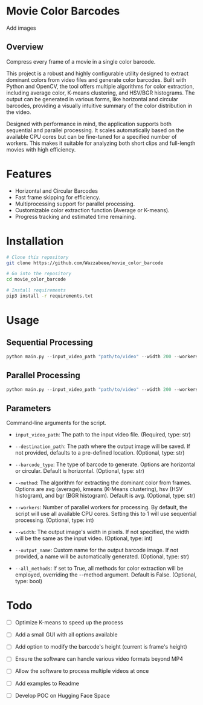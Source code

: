 # Movie Color Barcodes

Add images

## Overview
Compress every frame of a movie in a single color barcode.

This project is a robust and highly configurable utility designed to extract dominant colors from video files and generate color barcodes. Built with Python and OpenCV, the tool offers multiple algorithms for color extraction, including average color, K-means clustering, and HSV/BGR histograms. The output can be generated in various forms, like horizontal and circular barcodes, providing a visually intuitive summary of the color distribution in the video.

Designed with performance in mind, the application supports both sequential and parallel processing. It scales automatically based on the available CPU cores but can be fine-tuned for a specified number of workers. This makes it suitable for analyzing both short clips and full-length movies with high efficiency.

# Features
- Horizontal and Circular Barcodes
- Fast frame skipping for efficiency.
- Multiprocessing support for parallel processing.
- Customizable color extraction function (Average or K-means).
- Progress tracking and estimated time remaining.

# Installation
```bash
# Clone this repository
git clone https://github.com/Wazzabeee/movie_color_barcode

# Go into the repository
cd movie_color_barcode

# Install requirements
pip3 install -r requirements.txt
```
# Usage
## Sequential Processing
```python
python main.py --input_video_path "path/to/video" --width 200 --workers 1
```
## Parallel Processing
```python
python main.py --input_video_path "path/to/video" --width 200 --workers 8
```
## Parameters
Command-line arguments for the script.

- `input_video_path`: The path to the input video file. (Required, type: str)

- `--destination_path`: The path where the output image will be saved. If not provided, defaults to a pre-defined location. (Optional, type: str)

- `--barcode_type`: The type of barcode to generate. Options are horizontal or circular. Default is horizontal. (Optional, type: str)

- `--method`: The algorithm for extracting the dominant color from frames. Options are avg (average), kmeans (K-Means clustering), hsv (HSV histogram), and bgr (BGR histogram). Default is avg. (Optional, type: str)

- `--workers`: Number of parallel workers for processing. By default, the script will use all available CPU cores. Setting this to 1 will use sequential processing. (Optional, type: int)

- `--width`: The output image's width in pixels. If not specified, the width will be the same as the input video. (Optional, type: int)

- `--output_name`: Custom name for the output barcode image. If not provided, a name will be automatically generated. (Optional, type: str)

- `--all_methods`: If set to True, all methods for color extraction will be employed, overriding the --method argument. Default is False. (Optional, type: bool)


# Todo

- [ ] Optimize K-means to speed up the process
- [ ] Add a small GUI with all options available
- [ ] Add option to modify the barcode's height (current is frame's height)
- [ ] Ensure the software can handle various video formats beyond MP4
- [ ] Allow the software to process multiple videos at once
- [ ] Add examples to Readme
- [ ] Develop POC on Hugging Face Space

